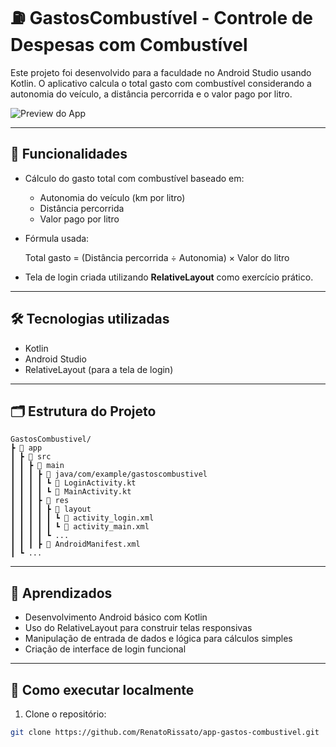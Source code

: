# ⛽ GastosCombustível - Controle de Despesas com Combustível

Este projeto foi desenvolvido para a faculdade no Android Studio usando Kotlin. O aplicativo calcula o total gasto com combustível considerando a autonomia do veículo, a distância percorrida e o valor pago por litro.

<img src="/path/para/imagem_preview.png" alt="Preview do App" >

---

## 🚀 Funcionalidades

- Cálculo do gasto total com combustível baseado em:
  - Autonomia do veículo (km por litro)
  - Distância percorrida
  - Valor pago por litro
- Fórmula usada:

  Total gasto = (Distância percorrida ÷ Autonomia) × Valor do litro

- Tela de login criada utilizando **RelativeLayout** como exercício prático.

---

## 🛠️ Tecnologias utilizadas

- Kotlin
- Android Studio
- RelativeLayout (para a tela de login)

---

## 🗂️ Estrutura do Projeto
```
GastosCombustivel/
┣ 📂 app
┃ ┣ 📂 src
┃ ┃ ┣ 📂 main
┃ ┃ ┃ ┣ 📂 java/com/example/gastoscombustivel
┃ ┃ ┃ ┃ ┗ 📄 LoginActivity.kt
┃ ┃ ┃ ┃ ┗ 📄 MainActivity.kt
┃ ┃ ┃ ┣ 📂 res
┃ ┃ ┃ ┃ ┣ 📂 layout
┃ ┃ ┃ ┃ ┃ ┗ 📄 activity_login.xml
┃ ┃ ┃ ┃ ┃ ┗ 📄 activity_main.xml
┃ ┃ ┃ ┃ ┗ ...
┃ ┃ ┃ ┣ 📄 AndroidManifest.xml
┃ ┗ ...
```

---

## 🧠 Aprendizados

- Desenvolvimento Android básico com Kotlin
- Uso do RelativeLayout para construir telas responsivas
- Manipulação de entrada de dados e lógica para cálculos simples
- Criação de interface de login funcional

---

## 📌 Como executar localmente

1. Clone o repositório:

```bash
git clone https://github.com/RenatoRissato/app-gastos-combustivel.git
